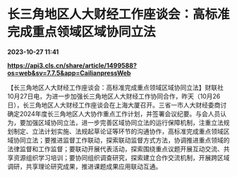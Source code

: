 # 长三角地区人大财经工作座谈会：高标准完成重点领域区域协同立法

**2023-10-27 11:41**

**https://api3.cls.cn/share/article/1499588?os=web&sv=7.7.5&app=CailianpressWeb**

【长三角地区人大财经工作座谈会：高标准完成重点领域区域协同立法】财联社10月27日电，为进一步加强长三角地区人大财经工作协同合作，昨天（10月26日），长三角地区人大财经工作座谈会在上海大厦召开。三省一市人大财经委商讨确定2024年度长三角地区人大协作重点工作计划，并签署会议纪要。与会人员认为，要加强区域协同立法，进一步完善区域协同立法的运行保障机制，注重立法规划制定、立法计划实施、法规起草论证等环节的沟通协作，高标准完成重点领域区域协同立法；要推进监督工作联动，探索联动监督方式方法，协调推进重点领域的法律监督和工作监督；要联动开展代表活动，探索围绕重点议题开展互动交流、共享资源组织学习培训；要协同组织调查研究，探索建立合作交流机制，开展跨区域调研，共享理论研究成果，推进课题成果应用联动互通。